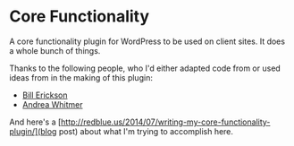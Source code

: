 Core Functionality
==================

A core functionality plugin for WordPress to be used on client sites. It does a whole bunch of things.

Thanks to the following people, who I'd either adapted code from or used ideas from in the making of this plugin:

* [Bill Erickson](http://www.billerickson.net/core-functionality-plugin/)
* [Andrea Whitmer](http://www.nutsandboltsmedia.com/how-to-create-a-custom-functionality-plugin-and-why-you-need-one/)

And here's a [http://redblue.us/2014/07/writing-my-core-functionality-plugin/](blog post) about what I'm trying to accomplish here.



